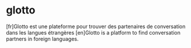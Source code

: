 # glotto
[fr]Glotto est une plateforme pour trouver des partenaires de conversation dans les langues étrangères [en]Glotto is a platform to find conversation partners in foreign languages.
